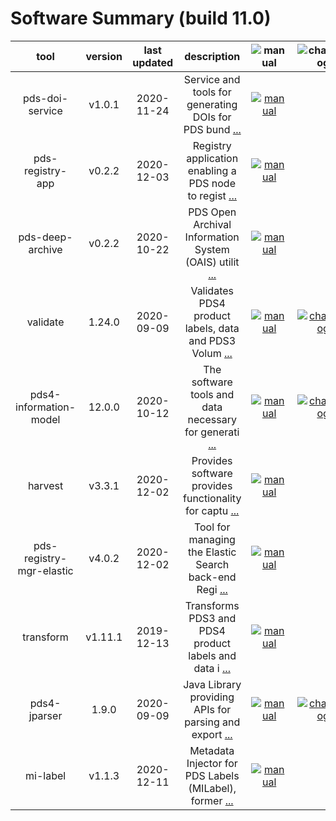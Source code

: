 
Software Summary (build 11.0)
=============================

|tool|version|last updated|description|![manual](https://nasa-pds.github.io/pdsen-corral/images/manual_text.png)|![changelog](https://nasa-pds.github.io/pdsen-corral/images/changelog_text.png)|![requirements](https://nasa-pds.github.io/pdsen-corral/images/requirements_text.png)|![download](https://nasa-pds.github.io/pdsen-corral/images/download_text.png)|![license](https://nasa-pds.github.io/pdsen-corral/images/license_text.png)|![feedback](https://nasa-pds.github.io/pdsen-corral/images/feedback_text.png)|
| :---: | :---: | :---: | :---: | :---: | :---: | :---: | :---: | :---: | :---: |
|pds-doi-service|v1.0.1|2020-11-24|Service and tools for generating DOIs for PDS bund [...](https://github.com/NASA-PDS/pds-doi-service 'more')|[![manual](https://nasa-pds.github.io/pdsen-corral/images/manual.png)](https://NASA-PDS.github.io/pds-doi-service "manual")| | |[![download](https://nasa-pds.github.io/pdsen-corral/images/download.png)](https://github.com/NASA-PDS/pds-doi-service/releases/tag/v1.0.1 "download")|[![license](https://nasa-pds.github.io/pdsen-corral/images/license.png)](https://raw.githubusercontent.com/NASA-PDS/pds-doi-service/master/LICENSE.txt "license")|[![feedback](https://nasa-pds.github.io/pdsen-corral/images/feedback.png)](https://github.com/NASA-PDS/pds-doi-service/issues/new/choose "feedback")|
|pds-registry-app|v0.2.2|2020-12-03|Registry application enabling a PDS node to regist [...](https://github.com/NASA-PDS/pds-registry-app 'more')|[![manual](https://nasa-pds.github.io/pdsen-corral/images/manual.png)](https://NASA-PDS.github.io/pds-registry-app "manual")| | |[![download](https://nasa-pds.github.io/pdsen-corral/images/download.png)](https://github.com/NASA-PDS/pds-registry-app/releases/tag/v0.2.2 "download")|[![license](https://nasa-pds.github.io/pdsen-corral/images/license.png)](https://raw.githubusercontent.com/NASA-PDS/pds-registry-app/master/LICENSE.txt "license")|[![feedback](https://nasa-pds.github.io/pdsen-corral/images/feedback.png)](https://github.com/NASA-PDS/pds-registry-app/issues/new/choose "feedback")|
|pds-deep-archive|v0.2.2|2020-10-22|PDS Open Archival Information System (OAIS) utilit [...](https://github.com/NASA-PDS/pds-deep-archive 'more')|[![manual](https://nasa-pds.github.io/pdsen-corral/images/manual.png)](https://NASA-PDS.github.io/pds-deep-archive "manual")| | |[![download](https://nasa-pds.github.io/pdsen-corral/images/download.png)](https://github.com/NASA-PDS/pds-deep-archive/releases/tag/v0.2.2 "download")|[![license](https://nasa-pds.github.io/pdsen-corral/images/license.png)](https://raw.githubusercontent.com/NASA-PDS/pds-deep-archive/master/LICENSE.txt "license")|[![feedback](https://nasa-pds.github.io/pdsen-corral/images/feedback.png)](https://github.com/NASA-PDS/pds-deep-archive/issues/new/choose "feedback")|
|validate|1.24.0|2020-09-09|Validates PDS4 product labels, data and PDS3 Volum [...](https://github.com/NASA-PDS/validate 'more')|[![manual](https://nasa-pds.github.io/pdsen-corral/images/manual.png)](https://NASA-PDS.github.io/validate/1.24.0 "manual")|[![changelog](https://nasa-pds.github.io/pdsen-corral/images/changelog.png)](https://github.com/NASA-PDS/validate/blob/master/CHANGELOG.md#1240-2020-09-09 "changelog")| |[![download](https://nasa-pds.github.io/pdsen-corral/images/download.png)](https://github.com/NASA-PDS/validate/releases/tag/1.24.0 "download")|[![license](https://nasa-pds.github.io/pdsen-corral/images/license.png)](https://raw.githubusercontent.com/NASA-PDS/validate/master/LICENSE.txt "license")|[![feedback](https://nasa-pds.github.io/pdsen-corral/images/feedback.png)](https://github.com/NASA-PDS/validate/issues/new/choose "feedback")|
|pds4-information-model|12.0.0|2020-10-12|The software tools and data necessary for generati [...](https://github.com/NASA-PDS/pds4-information-model 'more')|[![manual](https://nasa-pds.github.io/pdsen-corral/images/manual.png)](https://NASA-PDS.github.io/pds4-information-model/12.0.0 "manual")|[![changelog](https://nasa-pds.github.io/pdsen-corral/images/changelog.png)](https://github.com/NASA-PDS/pds4-information-model/blob/master/CHANGELOG.md#1200-2020-10-12 "changelog")| |[![download](https://nasa-pds.github.io/pdsen-corral/images/download.png)](https://github.com/NASA-PDS/pds4-information-model/releases/tag/12.0.0 "download")|[![license](https://nasa-pds.github.io/pdsen-corral/images/license.png)](https://raw.githubusercontent.com/NASA-PDS/pds4-information-model/master/LICENSE.txt "license")|[![feedback](https://nasa-pds.github.io/pdsen-corral/images/feedback.png)](https://github.com/NASA-PDS/pds4-information-model/issues/new/choose "feedback")|
|harvest|v3.3.1|2020-12-02|Provides software provides functionality for captu [...](https://github.com/NASA-PDS/harvest 'more')|[![manual](https://nasa-pds.github.io/pdsen-corral/images/manual.png)](https://NASA-PDS.github.io/harvest "manual")| | |[![download](https://nasa-pds.github.io/pdsen-corral/images/download.png)](https://github.com/NASA-PDS/harvest/releases/tag/v3.3.1 "download")|[![license](https://nasa-pds.github.io/pdsen-corral/images/license.png)](https://raw.githubusercontent.com/NASA-PDS/harvest/master/LICENSE.txt "license")|[![feedback](https://nasa-pds.github.io/pdsen-corral/images/feedback.png)](https://github.com/NASA-PDS/harvest/issues/new/choose "feedback")|
|pds-registry-mgr-elastic|v4.0.2|2020-12-02|Tool for managing the Elastic Search back-end Regi [...](https://github.com/NASA-PDS/pds-registry-mgr-elastic 'more')|[![manual](https://nasa-pds.github.io/pdsen-corral/images/manual.png)](https://NASA-PDS.github.io/pds-registry-mgr-elastic "manual")| | |[![download](https://nasa-pds.github.io/pdsen-corral/images/download.png)](https://github.com/NASA-PDS/pds-registry-mgr-elastic/releases/tag/v4.0.2 "download")|[![license](https://nasa-pds.github.io/pdsen-corral/images/license.png)](https://raw.githubusercontent.com/NASA-PDS/pds-registry-mgr-elastic/master/LICENSE.txt "license")|[![feedback](https://nasa-pds.github.io/pdsen-corral/images/feedback.png)](https://github.com/NASA-PDS/pds-registry-mgr-elastic/issues/new/choose "feedback")|
|transform|v1.11.1|2019-12-13|Transforms PDS3 and PDS4 product labels and data i [...](https://github.com/NASA-PDS/transform 'more')|[![manual](https://nasa-pds.github.io/pdsen-corral/images/manual.png)](https://NASA-PDS.github.io/transform/1.11.1 "manual")| | |[![download](https://nasa-pds.github.io/pdsen-corral/images/download.png)](https://github.com/NASA-PDS/transform/releases/tag/v1.11.1 "download")|[![license](https://nasa-pds.github.io/pdsen-corral/images/license.png)](https://raw.githubusercontent.com/NASA-PDS/transform/master/LICENSE.txt "license")|[![feedback](https://nasa-pds.github.io/pdsen-corral/images/feedback.png)](https://github.com/NASA-PDS/transform/issues/new/choose "feedback")|
|pds4-jparser|1.9.0|2020-09-09|Java Library providing APIs for parsing and export [...](https://github.com/NASA-PDS/pds4-jparser 'more')|[![manual](https://nasa-pds.github.io/pdsen-corral/images/manual.png)](https://NASA-PDS.github.io/pds4-jparser/1.9.0 "manual")|[![changelog](https://nasa-pds.github.io/pdsen-corral/images/changelog.png)](https://github.com/NASA-PDS/pds4-jparser/blob/master/CHANGELOG.md#190-2020-09-09 "changelog")| |[![download](https://nasa-pds.github.io/pdsen-corral/images/download.png)](https://github.com/NASA-PDS/pds4-jparser/releases/tag/1.9.0 "download")|[![license](https://nasa-pds.github.io/pdsen-corral/images/license.png)](https://raw.githubusercontent.com/NASA-PDS/pds4-jparser/master/LICENSE.txt "license")|[![feedback](https://nasa-pds.github.io/pdsen-corral/images/feedback.png)](https://github.com/NASA-PDS/pds4-jparser/issues/new/choose "feedback")|
|mi-label|v1.1.3|2020-12-11|Metadata Injector for PDS Labels (MILabel), former [...](https://github.com/NASA-PDS/mi-label 'more')|[![manual](https://nasa-pds.github.io/pdsen-corral/images/manual.png)](https://NASA-PDS.github.io/mi-label "manual")| | |[![download](https://nasa-pds.github.io/pdsen-corral/images/download.png)](https://github.com/NASA-PDS/mi-label/releases/tag/v1.1.3 "download")|[![license](https://nasa-pds.github.io/pdsen-corral/images/license.png)](https://raw.githubusercontent.com/NASA-PDS/mi-label/master/LICENSE.txt "license")|[![feedback](https://nasa-pds.github.io/pdsen-corral/images/feedback.png)](https://github.com/NASA-PDS/mi-label/issues/new/choose "feedback")|
